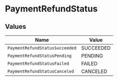 # PaymentRefundStatus


## Values

| Name                           | Value                          |
| ------------------------------ | ------------------------------ |
| `PaymentRefundStatusSucceeded` | SUCCEEDED                      |
| `PaymentRefundStatusPending`   | PENDING                        |
| `PaymentRefundStatusFailed`    | FAILED                         |
| `PaymentRefundStatusCanceled`  | CANCELED                       |
